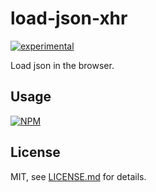# load-json-xhr

[![experimental](http://badges.github.io/stability-badges/dist/experimental.svg)](http://github.com/badges/stability-badges)

Load json in the browser.

## Usage

[![NPM](https://nodei.co/npm/load-json-xhr.png)](https://nodei.co/npm/load-json-xhr/)

## License

MIT, see [LICENSE.md](http://github.com/bunnybones1/load-json-xhr/blob/master/LICENSE.md) for details.
